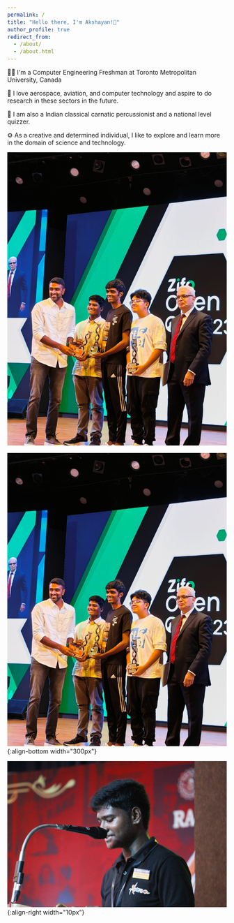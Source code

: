 ```yaml
---
permalink: /
title: "Hello there, I'm Akshayan!👋"
author_profile: true
redirect_from: 
  - /about/
  - /about.html
---
```


👨‍💻 I'm a Computer Engineering Freshman at Toronto Metropolitan University, Canada

🚀 I love aerospace, aviation, and computer technology and aspire to do research in these sectors in the future.

🎵 I am also a Indian classical carnatic percussionist and a national level quizzer.

⚙️ As a creative and determined individual, I like to explore and learn more in the domain of science and technology.

<div id="slideshow">
    <img src=/images/akshayanspic1.jpg alt="Image 1">
    <img src="http://placehold.it/300x200&text=foo2.jpg" alt="Image 2" style="display: none;">
    <img src="http://placehold.it/300x200&text=foo3.jpg" alt="Image 3" style="display: none;">
    <img src="http://placehold.it/300x200&text=foo4.jpg" alt="Image 4" style="display: none;">
    <img src="http://placehold.it/300x200&text=foo5.jpg" alt="Image 5" style="display: none;">
</div>

<script>
    var slideshow = document.getElementById('slideshow');
    var slides = slideshow.getElementsByTagName('img');
    var idx = 0;

    function changeSlide() {
        slides[idx].style.display = 'none'; // Hide current slide
        idx = (idx + 1) % slides.length; // Move to the next slide
        slides[idx].style.display = 'block'; // Show next slide
    }

    setInterval(changeSlide, 3000); // Change slide every 3 seconds
</script>

![akshayanspic1](/images/akshayanspic1.jpg){:align-bottom width="300px"}

![akshayanspic2](/images/akshayanspic2.jpg)
{:align-right width="10px"}
